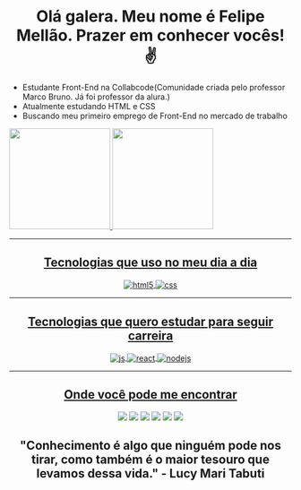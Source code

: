 <h1 align="center">Olá galera. Meu nome é Felipe Mellão. Prazer em conhecer vocês!  ✌</h1>

- Estudante Front-End na Collabcode(Comunidade criada pelo professor Marco Bruno. Já foi professor da alura.)
- Atualmente estudando HTML e CSS
- Buscando meu primeiro emprego de Front-End no mercado de trabalho

<div>
  <a href="https://github.com/mellonfive">
  <img height="180em" src="https://github-readme-stats.vercel.app/api?username=mellonfive&show_icons=true&theme=dark&include_all_commits=true&count_private=true"/>
  <img height="180em" src="https://github-readme-stats.vercel.app/api/top-langs/?username=mellonfive&layout=compact&langs_count=7&theme=dark"/>
</div>
  
  <hr>
  
  <h2 align="center">Tecnologias que uso no meu dia a dia</h2>
<div align="center">
  <img align="center" alt="html5" src="https://img.shields.io/badge/HTML5-E34F26?style=for-the-badge&logo=html5&logoColor=white" />
  <img align="center" alt="css" src="https://img.shields.io/badge/CSS3-1572B6?style=for-the-badge&logo=css3&logoColor=white" />
</div>

 <hr>
  
  <h2 align="center">Tecnologias que quero estudar para seguir carreira</h2>
<div align="center">
  <img align="center" alt="js" src="https://img.shields.io/badge/JavaScript-F7DF1E?style=for-the-badge&logo=javascript&logoColor=black" />
  <img align="center" alt="react" src="https://img.shields.io/badge/React-20232A?style=for-the-badge&logo=react&logoColor=61DAFB" />
  <img align="center" alt="nodejs" src="https://img.shields.io/badge/Node.js-43853D?style=for-the-badge&logo=node.js&logoColor=white" />
</div>
  
  <hr>
  
  <h2 align="center">Onde você pode me encontrar</h2>
<div align="center">
    <a href="https://api.whatsapp.com/send?phone=5511941709741" target="_blank"><img src="https://img.shields.io/badge/WhatsApp-25D366?style=for-the-badge&logo=whatsapp&logoColor=white"></a>
    <a href="https://instagram.com/mellonfive" target="_blank"><img src="https://img.shields.io/badge/-Instagram-%23E4405F?style=for-the-badge&logo=instagram&logoColor=white" target="_blank"></a>
  <a href="mailto:felipe.mellao08@gmail.com"><img src="https://img.shields.io/badge/Gmail-D14836?style=for-the-badge&logo=gmail&logoColor=white" target="_blank"></a>
  <a href="https://www.facebook.com/felipe.castellimellao" target="_blank"><img src="https://img.shields.io/badge/Facebook-1877F2?style=for-the-badge&logo=facebook&logoColor=white"></a>
  <a href="https://www.linkedin.com/in/felipe-castelli-mell%C3%A3o-1a7a4497/" target="_blank"><img src="https://img.shields.io/badge/-LinkedIn-%230077B5?style=for-the-badge&logo=linkedin&logoColor=white" target="_blank"></a>
  <a href="https://discord.com/channels/@me" target="_blank"><img src="https://img.shields.io/badge/-discord-%230077B5?style=for-the-badge&logo=discord&logoColor=white" target="_blank"></a>
</div>
  
<h2 align="center"> "Conhecimento é algo que ninguém pode nos tirar, como também é o maior tesouro que levamos dessa vida." - Lucy Mari Tabuti</h2>

